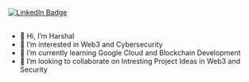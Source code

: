 <div id="badges">
  <a href="[www.linkedin.com/in/Harshal24](https://www.linkedin.com/in/harshal24/)">
    <img src="https://img.shields.io/badge/LinkedIn-blue?style=for-the-badge&logo=linkedin&logoColor=white" alt="LinkedIn Badge"/>
  </a>
</div> 
<br>


- 👋 Hi, I’m Harshal
- 👀 I’m interested in Web3 and Cybersecurity
- 🌱 I’m currently learning Google Cloud and Blockchain Development
- 💞️ I’m looking to collaborate on Intresting Project Ideas in Web3 and Security
<!---- 📫 How to reach me 
--->
<!---
Harshal8887/Harshal8887 is a ✨ special ✨ repository because its `README.md` (this file) appears on your GitHub profile.
You can click the Preview link to take a look at your changes.
--->

